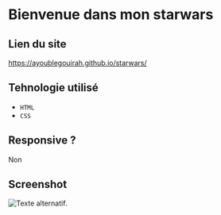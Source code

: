 # Bienvenue dans mon starwars


## Lien du site

https://ayoublegouirah.github.io/starwars/

## Tehnologie utilisé 

- `HTML` 
- `CSS` 

## Responsive ?

Non

## Screenshot 

   ![Texte alternatif](./img/Document.png "Titre de l'image").    
  